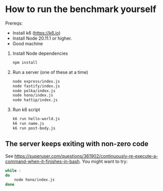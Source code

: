 # How to run the benchmark yourself

Prereqs:
- Install k6 (https://k6.io)
- Install Node 20.11.1 or higher.
- Good machine

1. Install Node dependencies
   ```sh
   npm install
   ```
2. Run a server (one of these at a time)
   ```sh
   node express/index.js
   node fastify/index.js
   node polka/index.js
   node hono/index.js
   node hattip/index.js
   ```
3. Run k6 script
   ```sh
   k6 run hello-world.js
   k6 run name.js
   k6 run post-body.js
   ```

## The server keeps exiting with non-zero code

See https://superuser.com/questions/361902/continuously-re-execute-a-command-when-it-finishes-in-bash.
You might want to try:
```sh
while :
do
    node hono/index.js
done
```